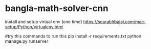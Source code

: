 # bangla-math-solver-cnn

install and setup virtual env (one time)
https://sourabhbajaj.com/mac-setup/Python/virtualenv.html


#try this commands to run this 
pip install -r requirements.txt 
python manage.py runserver


